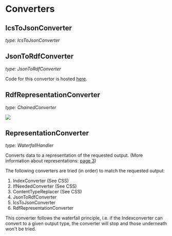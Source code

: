 # Converters

## IcsToJsonConverter

_type: IcsToJsonConverter_

## JsonToRdfConverter

_type: JsonToRdfConverter_

Code for this convertor is hosted [here](https://gitlab.ilabt.imec.be/KNoWS/solid-store-rml).

## RdfRepresentationConverter

_type: ChainedConverter_

[![](https://mermaid.ink/img/eyJjb2RlIjoiZ3JhcGggTFJcbiAgICBBW0lDU10gLS0-IHxJY3NUb0pzb25Db252ZXJ0ZXJ8QihKU09OKVxuICAgIEIgLS0-IHxKc29uVG9SZGZDb252ZXJ0ZXJ8QyhSREYpIiwibWVybWFpZCI6eyJ0aGVtZSI6ImRlZmF1bHQifSwidXBkYXRlRWRpdG9yIjpmYWxzZSwiYXV0b1N5bmMiOnRydWUsInVwZGF0ZURpYWdyYW0iOmZhbHNlfQ)](https://mermaid-js.github.io/mermaid-live-editor/edit/##eyJjb2RlIjoiZ3JhcGggTFJcbiAgICBBW0lDU10gLS0-IHxJY3NUb0pzb25Db252ZXJ0ZXJ8QihKU09OKVxuICAgIEIgLS0-IHxKc29uVG9SZGZDb252ZXJ0ZXJ8QyhSRCkiLCJtZXJtYWlkIjoie1xuICBcInRoZW1lXCI6IFwiZGVmYXVsdFwiXG59IiwidXBkYXRlRWRpdG9yIjpmYWxzZSwiYXV0b1N5bmMiOnRydWUsInVwZGF0ZURpYWdyYW0iOmZhbHNlfQ)

## RepresentationConverter

_type: WaterfallHandler_

Converts data to a representation of the requested output. (More information about representations: [page 3](https://rubenverborgh.github.io/solid-server-architecture/solid-architecture-v1-3-0.pdf))

The following converters are tried (in order) to match the requested output:

1. IndexConverter (See CSS)
2. IfNeededConverter (See CSS)
3. ContentTypeReplacer (See CSS)
4. JsonToRdfConverter
5. IcsToJsonConverter
6. RdfRepresentationConverter

This converter follows the waterfall principle, i.e. if the Indexconverter can convert to a given output type, the converter will stop and those underneath won't be tried.
